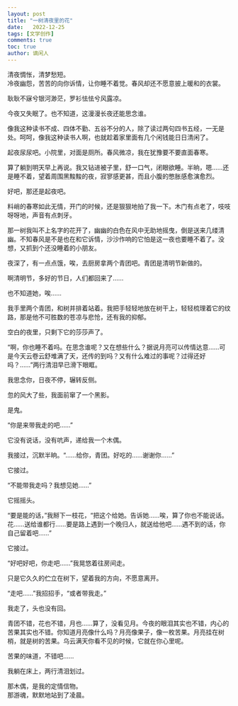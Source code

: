 ```yaml
---
layout: post
title: "一树清夜里的花"
date:   2022-12-25
tags: [文学创作]
comments: true
toc: true
author: 谪闲人
---
```


清夜惆怅，清梦愁短。  
冷夜幽怨，苦苦的向你诉情，让你睡不着觉。春风却还不愿意披上暖和的衣裳。  

耿耿不寐兮银河渺茫，罗衫怯怯兮风露凉。  

今夜又失眠了。也不知道，这漫漫长夜还能思念谁。  

像我这种读书不成、四体不勤、五谷不分的人，除了读过两句四书五经，一无是处。呵呵，像我这种读书人啊，也就趁着家里面有几个闲钱能日日清闲了。  

起夜尿尿吧。小院里，对面是厕所。春风微凉，我在犹豫要不要直面春寒。  

算了躺到明天早上再说。我又钻进被子里，舒一口气，闭眼欲睡。半晌，嗯……还是睡不着，望着周围黑黢黢的夜，寂寥感更甚，而且小腹的憋胀感愈演愈烈。  

好吧，那还是起夜吧。  

料峭的春寒如此无情，开门的时候，还是狠狠地拍了我一下。木门有点老了，吱吱呀呀地，声音有点刺牙。  

那一树我叫不上名字的花开了，幽幽的白色在风中无助地摇曳，倒是送来几缕清幽。不知春风是不是也在和它诉情，沙沙作响的它怕是这一夜也要睡不着了。没想，又抓到个还没睡着的小朋友。  

夜深了，有一点点饿，唉，去厨房拿两个青团吧。青团是清明节新做的。  

啊清明节，多好的节日，人们都回来了……  

也不知道她，唉……  

我手里两个青团，和树并排着站着。我把手轻轻地放在树干上，轻轻梳理着它的纹路，那是他不可胜数的苍凉与悲怆，还有我的抑郁。  

空白的夜里，只剩下它的莎莎声了。  

“啊，你也睡不着吗。在思念谁呢？又在想些什么？据说月亮可以传情达意……可是今天云卷云舒堆满了天，还传的到吗？又有什么难过的事呢？过得还好吗？……”两行清泪早已滑下眼眶。  

我思念你，日夜不停，辗转反侧。  

忽的风大了些，我面前窜了一个黑影。  

是鬼。  

“你是来带我走的吧……”  

它没有说话，没有吭声，递给我一个木偶。  

我接过，沉默半晌。“……给你，青团。好吃的……谢谢你……”  

它接过。  

“不能带我走吗？我想见她……”  

它摇摇头。  

“要是能的话，”我掰下一枝花，“把这个给她。告诉她……唉，算了你也不能说话。花……送给谁都行……要是路上遇到一个晚归人，就送给他吧……遇不到的话，你自己留着吧……”  

它接过。  

“好吧好吧，你走吧……”我晃悠着往房间走。  

只是它久久的伫立在树下，望着我的方向，不愿意离开。  

“走吧……”我招招手，“或者带我走。”  

我走了，头也没有回。  

青团不错，花也不错，月也……算了，没看见月。今夜的眼泪其实也不错，内心的苦果其实也不错。你知道月亮像什么吗？月亮像果子，像一枚苦果。月亮挂在树梢，就是树的苦果。乌云满天你看不见的时候，它就在你心里呢。  

苦果的味道，不错吧……  

我躺在床上，两行清泪划过。  

那木偶，是我的定情信物。  
那游魂，默默地站到了凌晨。